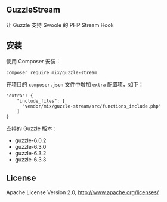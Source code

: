 ## GuzzleStream

让 Guzzle 支持 Swoole 的 PHP Stream Hook

## 安装

使用 Composer 安装：

```
composer require mix/guzzle-stream
```

在项目的 `composer.json` 文件中增加 `extra` 配置项，如下：

```
"extra": {
    "include_files": [
      "vendor/mix/guzzle-stream/src/functions_include.php"
    ]
}
```

支持的 Guzzle 版本：

- guzzle-6.0.2
- guzzle-6.3.0
- guzzle-6.3.2
- guzzle-6.3.3

## License

Apache License Version 2.0, http://www.apache.org/licenses/